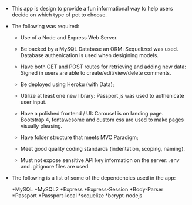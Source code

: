 * This app is design to provide a fun informational way to help users decide on which type of pet to choose.
* The following was required:

  * Use of a Node and Express Web Server.

  * Be backed by a MySQL Database an ORM: Sequelized was used. Database authenication is used when desigining models.

  * Have both GET and POST routes for retrieving and adding new data: Signed in users are able to create/edit/view/delete comments. 

  * Be deployed using Heroku (with Data);

  * Utilize at least one new library: Passport js was used to authenicate user input.

  * Have a polished frontend / UI: Carousel is on landing page. Bootstrap 4, fontawesome and custom css are used to make pages visually pleasing.

  * Have folder structure that meets MVC Paradigm;

  * Meet good quality coding standards (indentation, scoping, naming).

  * Must not expose sensitive API key information on the server: .env and .gitignore files are used.
* The following is a list of some of the dependencies used in the app:

    *MySQL
    *MySQL2
    *Express
    *Express-Session
    *Body-Parser
    *Passport
    *Passport-local
    *sequelize
    *bcrypt-nodejs
